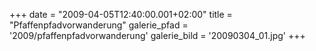+++
date = "2009-04-05T12:40:00.001+02:00"
title = "Pfaffenpfadvorwanderung"
galerie_pfad = '2009/pfaffenpfadvorwanderung'
galerie_bild = '20090304_01.jpg'
+++

